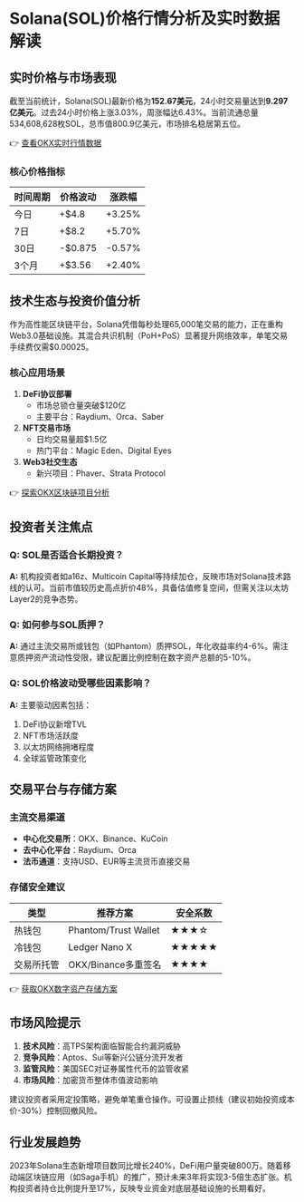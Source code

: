 # Solana(SOL)价格行情分析及实时数据解读

## 实时价格与市场表现
截至当前统计，Solana(SOL)最新价格为**152.67美元**，24小时交易量达到**9.297亿美元**。过去24小时价格上涨3.03%，周涨幅达6.43%。当前流通总量534,608,628枚SOL，总市值800.9亿美元，市场排名稳居第五位。

👉 [查看OKX实时行情数据](https://bit.ly/okx_welcome)

### 核心价格指标
| 时间周期 | 价格波动 | 涨跌幅 |
|---------|---------|-------|
| 今日    | +$4.8   | +3.25% |
| 7日     | +$8.2   | +5.70% |
| 30日    | -$0.875 | -0.57% |
| 3个月   | +$3.56  | +2.40% |

## 技术生态与投资价值分析
作为高性能区块链平台，Solana凭借每秒处理65,000笔交易的能力，正在重构Web3.0基础设施。其混合共识机制（PoH+PoS）显著提升网络效率，单笔交易手续费仅需$0.00025。

### 核心应用场景
1. **DeFi协议部署**
   - 市场总锁仓量突破$120亿
   - 主要平台：Raydium、Orca、Saber
2. **NFT交易市场**
   - 日均交易量超$1.5亿
   - 热门平台：Magic Eden、Digital Eyes
3. **Web3社交生态**
   - 新兴项目：Phaver、Strata Protocol

👉 [探索OKX区块链项目分析](https://bit.ly/okx_welcome)

## 投资者关注焦点
### Q: SOL是否适合长期投资？
**A:** 机构投资者如a16z、Multicoin Capital等持续加仓，反映市场对Solana技术路线的认可。当前市值较历史高点折价48%，具备估值修复空间，但需关注以太坊Layer2的竞争态势。

### Q: 如何参与SOL质押？
**A:** 通过主流交易所或钱包（如Phantom）质押SOL，年化收益率约4-6%。需注意质押资产流动性受限，建议配置比例控制在数字资产总额的5-10%。

### Q: SOL价格波动受哪些因素影响？
**A:** 主要驱动因素包括：
1. DeFi协议新增TVL
2. NFT市场活跃度
3. 以太坊网络拥堵程度
4. 全球监管政策变化

## 交易平台与存储方案
### 主流交易渠道
- **中心化交易所**：OKX、Binance、KuCoin
- **去中心化平台**：Raydium、Orca
- **法币通道**：支持USD、EUR等主流货币直接交易

### 存储安全建议
| 类型       | 推荐方案                  | 安全系数 |
|------------|---------------------------|----------|
| 热钱包     | Phantom/Trust Wallet      | ★★★☆     |
| 冷钱包     | Ledger Nano X             | ★★★★★    |
| 交易所托管 | OKX/Binance多重签名       | ★★★★     |

👉 [获取OKX数字资产存储方案](https://bit.ly/okx_welcome)

## 市场风险提示
1. **技术风险**：高TPS架构面临智能合约漏洞威胁
2. **竞争风险**：Aptos、Sui等新兴公链分流开发者
3. **监管风险**：美国SEC对证券属性代币的监管收紧
4. **市场风险**：加密货币整体市值波动影响

建议投资者采用定投策略，避免单笔重仓操作。可设置止损线（建议初始投资成本价-30%）控制回撤风险。

## 行业发展趋势
2023年Solana生态新增项目数同比增长240%，DeFi用户量突破800万。随着移动端区块链应用（如Saga手机）的推广，预计未来3年将实现3-5倍生态扩张。机构投资者持仓比例提升至17%，反映专业资金对底层基础设施的长期看好。
